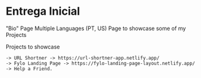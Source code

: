 # Entrega Inicial

"Bio" Page
Multiple Languages (PT, US)
Page to showcase some of my Projects

  Projects to showcase

    -> URL Shortner -> https://url-shortner-app.netlify.app/
    -> Fylo Landing Page -> https://fylo-landing-page-layout.netlify.app/
    -> Help a Friend.
